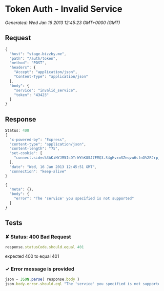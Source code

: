 # Token Auth - Invalid Service

*Generated: Wed Jan 16 2013 12:45:23 GMT+0000 (GMT)*
## Request
```javascript
{
  "host": "stage.bizzby.me",
  "path": "/auth/token",
  "method": "POST",
  "headers": {
    "Accept": "application/json",
    "Content-Type": "application/json"
  },
  "body": {
    "service": "invalid_service",
    "token": "43423"
  }
}
```

## Response
```javascript
Status: 400
{
  "x-powered-by": "Express",
  "content-type": "application/json",
  "content-length": "75",
  "set-cookie": [
    "connect.sid=s%3AKiHYJM5IsDTrWYhKUSJ7FMQ3.S4gHvrmSZeqvu6sfnO%2FJrpjPxC1cNnWPcbbbYDV77IY; Path=/"
  ],
  "date": "Wed, 16 Jan 2013 12:45:51 GMT",
  "connection": "keep-alive"
}
```
```javascript
{
  "meta": {},
  "body": {
    "error": "The 'service' you specified is not supported"
  }
}
```

## Tests

### ✘ Status: 400 Bad Request
```javascript
response.statusCode.should.equal 401
```
expected 400 to equal 401


### ✓ Error message is provided
```javascript
json = JSON.parse( response.body )
json.body.error.should.eql "The 'service' you specified is not supported"
```

